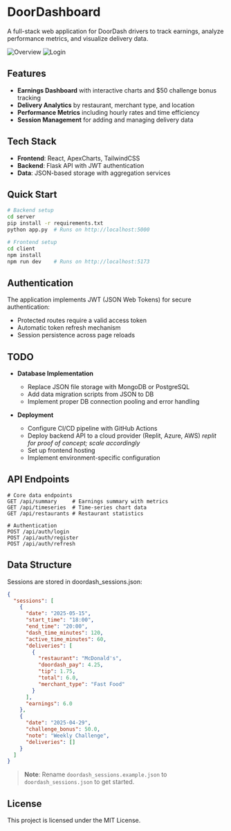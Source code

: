 # DoorDashboard

A full-stack web application for DoorDash drivers to track earnings, analyze performance metrics, and visualize delivery data.

![Overview](https://github.com/user-attachments/assets/a981b149-1c96-4958-8b6f-0df303e0bb22)
![Login](https://github.com/user-attachments/assets/b71c5205-75f7-4369-b8f3-cd9af30823e4)


## Features

- **Earnings Dashboard** with interactive charts and $50 challenge bonus tracking
- **Delivery Analytics** by restaurant, merchant type, and location
- **Performance Metrics** including hourly rates and time efficiency
- **Session Management** for adding and managing delivery data

## Tech Stack

- **Frontend**: React, ApexCharts, TailwindCSS
- **Backend**: Flask API with JWT authentication
- **Data**: JSON-based storage with aggregation services

## Quick Start

```bash
# Backend setup
cd server
pip install -r requirements.txt
python app.py  # Runs on http://localhost:5000

# Frontend setup
cd client
npm install
npm run dev    # Runs on http://localhost:5173
```

## Authentication

The application implements JWT (JSON Web Tokens) for secure authentication:
- Protected routes require a valid access token
- Automatic token refresh mechanism
- Session persistence across page reloads

## TODO

- **Database Implementation**
  - Replace JSON file storage with MongoDB or PostgreSQL
  - Add data migration scripts from JSON to DB
  - Implement proper DB connection pooling and error handling

- **Deployment**
  - Configure CI/CD pipeline with GitHub Actions
  - Deploy backend API to a cloud provider (Replit, Azure, AWS) *replit for proof of concept; scale accordingly*
  - Set up frontend hosting
  - Implement environment-specific configuration

## API Endpoints

```
# Core data endpoints
GET /api/summary     # Earnings summary with metrics
GET /api/timeseries  # Time-series chart data
GET /api/restaurants # Restaurant statistics

# Authentication
POST /api/auth/login
POST /api/auth/register
POST /api/auth/refresh
```

## Data Structure

Sessions are stored in doordash_sessions.json:

```json
{
  "sessions": [
    {
      "date": "2025-05-15",
      "start_time": "18:00",
      "end_time": "20:00",
      "dash_time_minutes": 120,
      "active_time_minutes": 60,
      "deliveries": [
        {
          "restaurant": "McDonald's",
          "doordash_pay": 4.25,
          "tip": 1.75,
          "total": 6.0,
          "merchant_type": "Fast Food"
        }
      ],
      "earnings": 6.0
    },
    {
      "date": "2025-04-29",
      "challenge_bonus": 50.0,
      "note": "Weekly Challenge",
      "deliveries": []
    }
  ]
}
```

> **Note**: Rename `doordash_sessions.example.json` to `doordash_sessions.json` to get started.

## License

This project is licensed under the MIT License.
